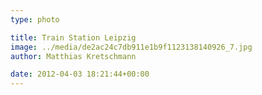 ```yaml
---
type: photo

title: Train Station Leipzig
image: ../media/de2ac24c7db911e1b9f1123138140926_7.jpg
author: Matthias Kretschmann

date: 2012-04-03 18:21:44+00:00
---
```



